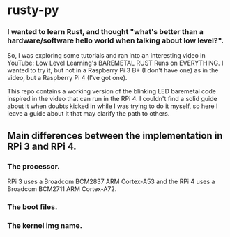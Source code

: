 # rusty-py

### I wanted to learn Rust, and thought "what's better than a hardware/software hello world when talking about low level?".
So, I was exploring some tutorials and ran into an interesting video in YouTube: Low Level Learning's BAREMETAL RUST Runs on EVERYTHING.
I wanted to try it, but not in a Raspberry Pi 3 B+ (I don't have one) as in the video, but a Raspberry Pi 4 (I've got one).

This repo contains a working version of the blinking LED baremetal code inspired in the video that can run in the RPi 4.
I couldn't find a solid guide about it when doubts kicked in while I was trying to do it myself, so here I leave a guide about it that may
clarify the path to others.

## Main differences between the implementation in RPi 3 and RPi 4.
### The processor.
RPi 3 uses a Broadcom BCM2837 ARM Cortex-A53 and the RPi 4 uses a Broadcom BCM2711 ARM Cortex-A72.

### The boot files.

### The kernel img name.
